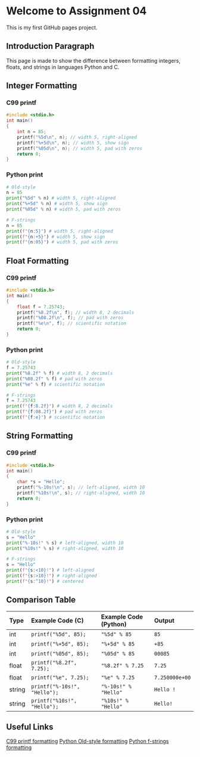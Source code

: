 # Welcome to Assignment 04
This is my first GitHub pages project.

## Introduction Paragraph
This page is made to show the difference between formatting integers, floats, and strings in languages Python and C.

## Integer Formatting

### C99 printf

```c
#include <stdio.h>
int main()
{
    int n = 85;
    printf("%5d\n", n); // width 5, right-aligned
    printf("%+5d\n", n); // width 5, show sign
    printf("%05d\n", n); // width 5, pad with zeros
    return 0;
}
```

### Python print

```python
# Old-style
n = 85
print("%5d" % n) # width 5, right-aligned
print("%+5d" % n) # width 5, show sign
print("%05d" % n) # width 5, pad with zeros

# F-strings
n = 85
print(f"{n:5}") # width 5, right-aligned
print(f"{n:+5}") # width 5, show sign
print(f"{n:05}") # width 5, pad with zeros
```

## Float Formatting

### C99 printf

```c
#include <stdio.h>
int main()
{
    float f = 7.25743;
    printf("%8.2f\n", f); // width 8, 2 decimals
    printf("%08.2f\n", f); // pad with zeros
    printf("%e\n", f); // scientific notation
    return 0;
}
```

### Python print

```python
# Old-style
f = 7.25743
print("%8.2f" % f) # width 8, 2 decimals
print("%08.2f" % f) # pad with zeros
print("%e" % f) # scientific notation

# F-strings
f = 7.25743
print(f"{f:8.2f}") # width 8, 2 decimals
print(f"{f:08.2f}") # pad with zeros
print(f"{f:e}") # scientific notation
```

## String Formatting

### C99 printf

```c
#include <stdio.h>
int main()
{
    char *s = "Hello";
    printf("%-10s!\n", s); // left-aligned, width 10
    printf("%10s!\n", s); // right-aligned, width 10
    return 0;
}
```

### Python print

```python
# Old-style
s = "Hello"
print("%-10s!" % s) # left-aligned, width 10
print("%10s!" % s) # right-aligned, width 10

# F-strings
s = "Hello"
print(f"{s:<10}!") # left-aligned
print(f"{s:>10}!") # right-aligned
print(f"{s:^10}!") # centered
```

## Comparison Table

|  Type  |      Example Code (C)      |  Example Code (Python)  |    Output    |
|:-------|:---------------------------|:------------------------|:-------------|
| int    |    `printf("%5d", 85);`    |       `"%5d" % 85`      |     `85`     |
| int    |   `printf("%+5d", 85);`    |      `"%+5d" % 85`      |    `+85`     |
| int    |   `printf("%05d", 85);`    |      `"%05d" % 85`      |   `00085`    |
| float  |  `printf("%8.2f", 7.25);`  |    `"%8.2f" % 7.25`     |    `7.25`    |
| float  |    `printf("%e", 7.25);`   |      `"%e" % 7.25`      |`7.250000e+00`|
| string |`printf("%-10s!", "Hello");`|   `"%-10s!" % "Hello"`  |   `Hello !`  |
| string | `printf("%10s!", "Hello");`|    `"%10s!" % "Hello"`  |   `Hello!`   |

## Useful Links

[C99 printf formatting](https://en.cppreference.com/w/c/io/fprintf)
[Python Old-style formatting](https://docs.python.org/3/library/stdtypes.html#printf-style-string-formatting)
[Python f-strings formatting]( https://docs.python.org/3/reference/lexical_analysis.html#f-strings)